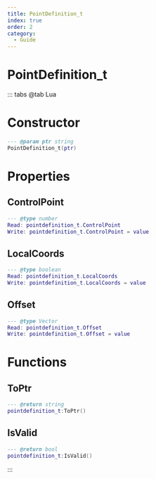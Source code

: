 ```yaml
---
title: PointDefinition_t
index: true
order: 2
category:
  - Guide
---
```


# PointDefinition_t

::: tabs
@tab Lua
# Constructor
```lua
--- @param ptr string
PointDefinition_t(ptr)
```
# Properties
## ControlPoint 
```lua
--- @type number
Read: pointdefinition_t.ControlPoint
Write: pointdefinition_t.ControlPoint = value
```
## LocalCoords 
```lua
--- @type boolean
Read: pointdefinition_t.LocalCoords
Write: pointdefinition_t.LocalCoords = value
```
## Offset 
```lua
--- @type Vector
Read: pointdefinition_t.Offset
Write: pointdefinition_t.Offset = value
```
# Functions
## ToPtr
```lua
--- @return string
pointdefinition_t:ToPtr()
```
## IsValid
```lua
--- @return bool
pointdefinition_t:IsValid()
```

:::